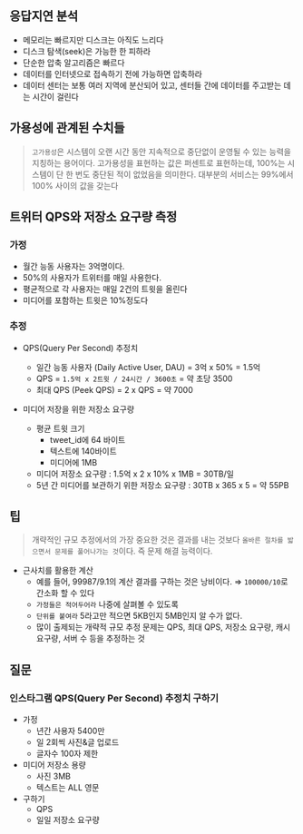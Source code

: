 ## 응답지연 분석

- 메모리는 빠르지만 디스크는 아직도 느리다
- 디스크 탐색(seek)은 가능한 한 피하라
- 단순한 압축 알고리즘은 빠르다
- 데이터를 인터넷으로 접속하기 전에 가능하면 압축하라
- 데이터 센터는 보통 여러 지역에 분산되어 있고, 센터들 간에 데이터를 주고받는 데는 시간이 걸린다

## 가용성에 관계된 수치들

> `고가용성`은 시스템이 오랜 시간 동안 지속적으로 중단없이 운영될 수 있는 능력을 지칭하는 용어이다. 고가용성을 표현하는 값은 퍼센트로 표현하는데, 100%는 시스템이 단 한 번도 중단된 적이 없었음을 의미한다. 대부분의 서비스는 99%에서 100% 사이의 값을 갖는다
> 

## 트위터 QPS와 저장소 요구량 측정

### 가정

- 월간 능동 사용자는 3억명이다.
- 50%의 사용자가 트위터를 매일 사용한다.
- 평균적으로 각 사용자는 매일 2건의 트윗을 올린다
- 미디어를 포함하는 트윗은 10%정도다

### 추정

- QPS(Query Per Second) 추정치
    - 일간 능동 사용자 (Daily Active User, DAU) = 3억 x 50% = 1.5억
    - QPS = `1.5억 x 2트윗 / 24시간 / 3600초` = 약 초당 3500
    - 최대 QPS (Peek QPS) = 2 x QPS = 약 7000

- 미디어 저장을 위한 저장소 요구량
    - 평균 트윗 크기
        - tweet_id에 64 바이트
        - 텍스트에 140바이트
        - 미디어에 1MB
    - 미디어 저장소 요구량 : 1.5억 x 2 x 10% x 1MB = 30TB/일
    - 5년 간 미디어를 보관하기 위한 저장소 요구량 : 30TB x 365 x 5 = 약 55PB
    

## 팁

> 개략적인 규모 추정에서의 가장 중요한 것은 결과를 내는 것보다 `올바른 절차를 밟으면서 문제를 풀어나가는 것`이다. 즉 문제 해결 능력이다.
> 
- 근사치를 활용한 계산
    - 예를 들어, 99987/9.1의 계산 결과를 구하는 것은 낭비이다. ⇒ `100000/10`로 간소화 할 수 있다
    - `가정들은 적어두어라` 나중에 살펴볼 수 있도록
    - `단위를 붙여라` 5라고만 적으면 5KB인지 5MB인지 알 수가 없다.
    - 많이 출제되는 개략적 규모 추정 문제는 QPS, 최대 QPS, 저장소 요구량, 캐시 요구량, 서버 수 등을 추정하는 것

## 질문

### 인스타그램 QPS(Query Per Second) 추정치 구하기

- 가정
    - 년간 사용자 5400만
    - 일 2회씩 사진&글 업로드
    - 글자수 100자 제한
- 미디어 저장소 용량
    - 사진 3MB
    - 텍스트는 ALL 영문
- 구하기
    - QPS
    - 일일 저장소 요구량
